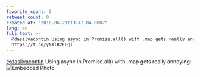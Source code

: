 ```yaml
---
favorite_count: 0
retweet_count: 0
created_at: "2018-06-21T13:42:04.000Z"
lang: en
full_text: >-
  @dasilvacontin Using async in Promise.all() with .map gets really annoying:
  https://t.co/yNXlR2EGQi
---
```


[@dasilvacontin](https://twitter.com/dasilvacontin) Using async in Promise.all()
with .map gets really annoying:
![Embedded Photo](https://twitter-media-coderbyheart.s3.eu-north-1.amazonaws.com/1009793575725469702-DgOB2Y3XcAAbCjT.png)
